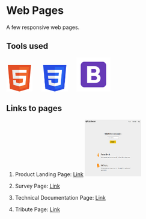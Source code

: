 # **Web Pages**
A few responsive web pages.

## Tools used

<img src="https://github.com/Geralt-Of-Rivia-Witcher/Web-Pages/blob/master/html.svg" width="70" height="70"> &nbsp;&nbsp;&nbsp;&nbsp; <img src="https://github.com/Geralt-Of-Rivia-Witcher/Web-Pages/blob/master/css.svg" width="70" height="70"> &nbsp;&nbsp;&nbsp;&nbsp; <img src="https://github.com/Geralt-Of-Rivia-Witcher/Web-Pages/blob/master/bootstrap.svg" width="90" height="90">

## Links to pages

1. Product Landing Page:
    <a href="https://codepen.io/GeraltOfRivia_/pen/ExWwzXM">Link</a>
    <img src="https://github.com/Geralt-Of-Rivia-Witcher/Web-Pages/blob/master/Product%20Landing%20Page/Product%20Landing%20Page.PNG" width="150" height="150">
    
2. Survey Page:
    <a href="https://codepen.io/GeraltOfRivia_/pen/ZEeyZba">Link</a>
    
3. Technical Documentation Page:
    <a href="https://codepen.io/GeraltOfRivia_/pen/MWpVevX">Link</a>
    
4. Tribute Page:
    <a href="https://codepen.io/GeraltOfRivia_/pen/wvJdqJe">Link</a>
